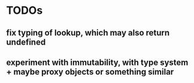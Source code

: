 # TODOs

## fix typing of lookup, which may also return undefined

## experiment with immutability, with type system + maybe proxy objects or something similar


